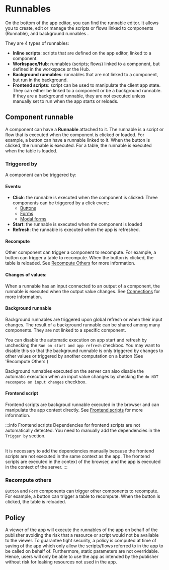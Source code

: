 # Runnables

On the bottom of the app editor, you can find the runnable editor. It allows you to create, edit or manage the scripts or flows linked to components (Runnable), and background runnables .

They are 4 types of runnables:

- **Inline scripts**: scripts that are defined on the app editor, linked to a component.
- **Workspace/Hub**: runnables (scripts; flows) linked to a component, but defined in the workspace or the Hub.
- **Background runnables**: runnables that are not linked to a component, but run in the background.
- **Frontend scripts**: script can be used to manipulate the client app state. They can either be linked to a component or be a background runnable. If they are a background runnable, they are not executed unless manually set to run when the app starts or reloads.

## Component runnable

A component can have a **Runnable** attached to it. The runnable is a script or flow that is executed when the component is clicked or loaded. For example, a button can have a runnable linked to it. When the button is clicked, the runnable is executed. For a table, the runnable is executed when the table is loaded.

### Triggered by

A component can be triggered by:

#### Events:

- **Click**: the runnable is executed when the component is clicked:
  Three components can be triggered by a click event:
  - [Buttons](./app_component_library#button)
  - [Forms](./app_component_library#form)
  - [Modal forms](./app_component_library#form-modal)
- **Start**: the runnable is executed when the component is loaded
- **Refresh**: the runnable is executed when the app is refreshed.

#### Recompute

Other component can trigger a component to recompute. For example, a button can trigger a table to recompute. When the button is clicked, the table is reloaded.
See [Recompute Others](./app-runnable#recompute-others) for more information.

#### Changes of values:

When a runnable has an input connected to an output of a component, the runnable is executed when the output value changes. See [Connections](./app_outputs#connecting-inputs) for more information.

#### Background runnable

Background runnables are triggered upon global refresh or when their input changes. The result of a background runnable can be shared among many components. They are not linked to a specific component.

You can disable the automatic execution on app start and refresh by unchecking the `Run on start and app refresh` checkbox.
You may want to disable this so that the background runnable is only triggered by changes to other values or triggered by another computation on a button (See 'Recompute Others')

Background runnables executed on the server can also disable the automatic execution when an input value changes by checking the `do NOT recompute on input changes` checkbox.

#### Frontend script

Frontend scripts are backgroud runnable executed in the browser and can manipulate the app context directly.
See [Frontend scripts](./app-runnable#frontend-scripts) for more information.

:::info Frontend scripts
Dependencies for frontend scripts are not automatically detected. You need to manually add the dependencies in the `Trigger by` section.

<br/>
It is necessary to add the dependencies manually because the frontend scripts are not executed in the same context as the app. The frontend scripts are executed in the context of the browser, and the app is executed in the context of the server.
:::

### Recompute others

`Button` and `Form` components can trigger other components to recompute. For example, a button can trigger a table to recompute. When the button is clicked, the table is reloaded.

## Policy

A viewer of the app will execute the runnables of the app on behalf of the publisher avoiding the risk that a resource or script would not be available to the viewer. To guarantee tight security, a policy is computed at time of saving of the app which only allow the scripts/flows referred to in the app to be called on behalf of. Furthermore, static parameters are not overridable. Hence, users will only be able to use the app as intended by the publisher without risk for leaking resources not used in the app.
